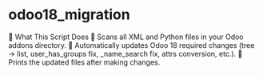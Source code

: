 # odoo18_migration
🔹 What This Script Does 🔹 Scans all XML and Python files in your Odoo addons directory. 🔹 Automatically updates Odoo 18 required changes (tree → list, user_has_groups fix, _name_search fix, attrs conversion, etc.). 🔹 Prints the updated files after making changes.
